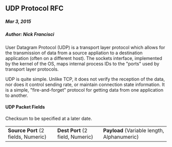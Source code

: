 ## UDP Protocol RFC
##### Mar 3, 2015
##### Author: Nick Francisci
User Datagram Protocol (UDP) is a transport layer protocol which allows for the transmission of data from a source appliation to a destination application (often on a different host). The sockets interface, implemented by the kernel of the OS, maps internal process IDs to the "ports" used by transport layer protocols.

UDP is quite simple. Unlike TCP, it does not verify the reception of the data, nor does it control sending rate, or maintain connection state information. It is a simple, "fire-and-forget" protocol for getting data from one application to another.

#### UDP Packet Fields
Checksum to be specified at a later date.

<table>
    <tr>
        <td><strong>Source Port</strong> (2 fields, Numeric)</td>
        <td><strong>Dest Port</strong> (2 field, Numeric)</td>
        <td><strong>Payload</strong> (Variable length, Alphanumeric)</td>
    </tr>
</table>
